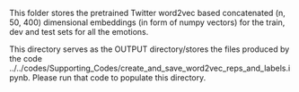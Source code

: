 This folder stores the pretrained Twitter word2vec based concatenated (n, 50, 400) dimensional embeddings (in form of numpy vectors) for the train, dev and test sets for all the emotions. 

This directory serves as the OUTPUT directory/stores the files produced by the code ../../codes/Supporting_Codes/create_and_save_word2vec_reps_and_labels.ipynb. Please run that code to populate this directory.